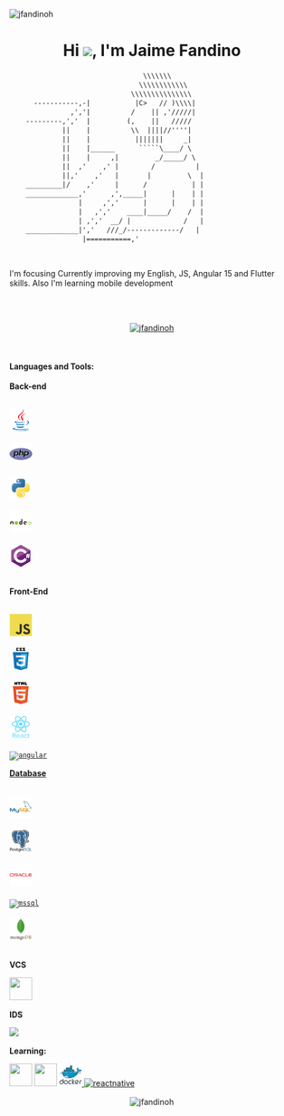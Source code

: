 <p align="left"> <img src="https://komarev.com/ghpvc/?username=jfandinoh&label=Profile%20views&color=0e75b6&style=flat" alt="jfandinoh" /> </p>
<h1 align="center">Hi <img src="https://media.giphy.com/media/hvRJCLFzcasrR4ia7z/giphy.gif" width="30px">, I'm Jaime Fandino</h1>

                                     \\\\\\\
                                    \\\\\\\\\\\\
                                  \\\\\\\\\\\\\\\
          -----------,-|           |C>   // )\\\\|
                   ,','|          /    || ,'/////|
        ---------,','  |         (,    ||   /////
                 ||    |          \\  ||||//''''|
                 ||    |           |||||||     _|
                 ||    |______      `````\____/ \
                 ||    |     ,|         _/_____/ \
                 ||  ,'    ,' |        /          |
                 ||,'    ,'   |       |         \  |
        _________|/    ,'     |      /           | |
        _____________,'      ,',_____|      |    | |
                     |     ,','      |      |    | |
                     |   ,','    ____|_____/    /  |
                     | ,','  __/ |             /   |
        _____________|','   ///_/-------------/   |
                      |===========,'

</br>
<p align="left">I'm focusing Currently improving my English, JS, Angular 15 and Flutter skills. Also I'm learning mobile development</p>
</br></br>
<p align="center"> <a href="https://github.com/ryo-ma/github-profile-trophy"><img src="https://github-profile-trophy.vercel.app/?username=jfandinoh&theme=oldie" alt="jfandinoh" /></a></p>

<p align="left"> <a href="https://twitter.com/" target="blank"><img src="https://img.shields.io/twitter/follow/?logo=twitter&style=for-the-badge" alt="" /></a> </p>

<h4 align="left">Languages and Tools:</h4>

**Back-end**

<code><a href="https://www.java.com" target="_blank" rel="noreferrer"> <img src="https://raw.githubusercontent.com/devicons/devicon/master/icons/java/java-original.svg" alt="java" width="40" height="40"/> </a> </code>
<code><a href="https://www.php.net" target="_blank" rel="noreferrer"> <img src="https://raw.githubusercontent.com/devicons/devicon/master/icons/php/php-original.svg" alt="php" width="40" height="40"/> </a> </code>
<code><a href="https://www.python.org" target="_blank" rel="noreferrer"> <img src="https://raw.githubusercontent.com/devicons/devicon/master/icons/python/python-original.svg" alt="python" width="40" height="40"/> </a> </code>
<code><a href="https://nodejs.org" target="_blank" rel="noreferrer"> <img src="https://raw.githubusercontent.com/devicons/devicon/master/icons/nodejs/nodejs-original-wordmark.svg" alt="nodejs" width="40" height="40"/> </a> </code>
<code><a href="https://www.w3schools.com/cs/" target="_blank" rel="noreferrer"> <img src="https://raw.githubusercontent.com/devicons/devicon/master/icons/csharp/csharp-original.svg" alt="csharp" width="40" height="40"/> </a> </code>
  
**Front-End** 

<code><a href="https://developer.mozilla.org/en-US/docs/Web/JavaScript" target="_blank" rel="noreferrer"> <img src="https://raw.githubusercontent.com/devicons/devicon/master/icons/javascript/javascript-original.svg" alt="javascript" width="40" height="40"/> </a> </code>
<code><a href="https://www.w3schools.com/css/" target="_blank" rel="noreferrer"> <img src="https://raw.githubusercontent.com/devicons/devicon/master/icons/css3/css3-original-wordmark.svg" alt="css3" width="40" height="40"/> </a></code>
<code><a href="https://www.w3.org/html/" target="_blank" rel="noreferrer"> <img src="https://raw.githubusercontent.com/devicons/devicon/master/icons/html5/html5-original-wordmark.svg" alt="html5" width="40" height="40"/> </a> </code>
<code><a href="https://reactjs.org/" target="_blank" rel="noreferrer"> <img src="https://raw.githubusercontent.com/devicons/devicon/master/icons/react/react-original-wordmark.svg" alt="react" width="40" height="40"/> </a> </code>
<code><a href="https://angular.io" target="_blank" rel="noreferrer"> <img src="https://angular.io/assets/images/logos/angular/angular.svg" alt="angular" width="40" height="40"/></code>

**Database**
  
<code><a href="https://www.mysql.com/" target="_blank" rel="noreferrer"> <img src="https://raw.githubusercontent.com/devicons/devicon/master/icons/mysql/mysql-original-wordmark.svg" alt="mysql" width="40" height="40"/> </a></code>
<code><a href="https://www.postgresql.org" target="_blank" rel="noreferrer"> <img src="https://raw.githubusercontent.com/devicons/devicon/master/icons/postgresql/postgresql-original-wordmark.svg" alt="postgresql" width="40" height="40"/> </a></code>
<code><a href="https://www.oracle.com/" target="_blank" rel="noreferrer"> <img src="https://raw.githubusercontent.com/devicons/devicon/master/icons/oracle/oracle-original.svg" alt="oracle" width="40" height="40"/> </a> </code>
<code><a href="https://www.microsoft.com/en-us/sql-server" target="_blank" rel="noreferrer"> <img src="https://www.svgrepo.com/show/303229/microsoft-sql-server-logo.svg" alt="mssql" width="40" height="40"/> </a> </code>
<code><a href="https://www.mongodb.com/" target="_blank" rel="noreferrer"> <img src="https://raw.githubusercontent.com/devicons/devicon/master/icons/mongodb/mongodb-original-wordmark.svg" alt="mongodb" width="40" height="40"/> </a> </code>

**VCS**
  
<a href="https://gitlab.com/" title="GitLab"><img src="https://github.com/hussainweb/hussainweb/blob/main/icons/github.png" width="40" height="40"/></a>
<!--<a href="https://gitlab.com/" title="GitLab"><img src="https://github.com/hussainweb/hussainweb/blob/main/icons/gitlab.png" width="40" height="40"/></a>-->

**IDS**
  
<a href="https://code.visualstudio.com/" title="Visual Studio Code"><img src="https://github.com/hussainweb/hussainweb/blob/main/icons/vscode.png" /></a>

**Learning:**
  
<a href="https://golang.org/" title="Golang"><img src="https://github.com/hussainweb/hussainweb/blob/main/icons/golang.png" width="40" height="40"/></a>
<a href="https://flutter.dev/" title="Flutter"><img src="https://github.com/hussainweb/hussainweb/blob/main/icons/flutter.png" width="40" height="40"/></a>
<a href="https://www.docker.com/" target="_blank" rel="noreferrer"> <img src="https://raw.githubusercontent.com/devicons/devicon/master/icons/docker/docker-original-wordmark.svg" alt="docker" width="40" height="40"/> </a> 
<a href="https://reactnative.dev/" target="_blank" rel="noreferrer"> <img src="https://reactnative.dev/img/header_logo.svg" alt="reactnative" width="40" height="40"/> </a>

<p align="center"><img align="center" src="https://github-readme-streak-stats.herokuapp.com/?user=jfandinoh&" alt="jfandinoh" /></p>

 <!--
 <details>
<summary><b>📈My GitHub Stats🧠</b>: </summary>
<p align="center">
  <p align="center"><img align="center" src="https://github-readme-stats.vercel.app/api?username=jfandinoh&show_icons=true&locale=en" alt="jfandinoh" /></p>
  <p align="center">&nbsp;<img align="center" src="https://github-readme-stats.vercel.app/api/top-langs?username=jfandinoh&show_icons=true&locale=en&layout=compact" alt="jfandinoh" /></p>
</p>
</details>

<p align="center">
![Made with love in Colombia](https://madewithlove.now.sh/co?heart=true&template=for-the-badge)
</p>
-->
